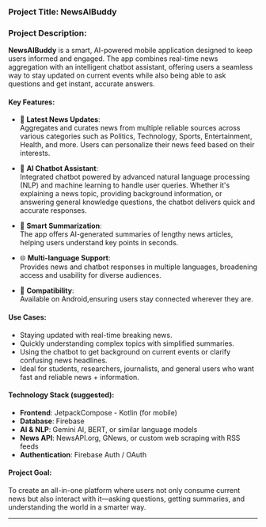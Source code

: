 ### **Project Title: NewsAIBuddy**

### **Project Description:**

**NewsAIBuddy** is a smart, AI-powered mobile application designed to keep users informed and engaged. The app combines real-time news aggregation with an intelligent chatbot assistant, offering users a seamless way to stay updated on current events while also being able to ask questions and get instant, accurate answers.

#### **Key Features:**

- 📰 **Latest News Updates**:  
  Aggregates and curates news from multiple reliable sources across various categories such as Politics, Technology, Sports, Entertainment, Health, and more. Users can personalize their news feed based on their interests.

- 💬 **AI Chatbot Assistant**:  
  Integrated chatbot powered by advanced natural language processing (NLP) and machine learning to handle user queries. Whether it's explaining a news topic, providing background information, or answering general knowledge questions, the chatbot delivers quick and accurate responses.

- 🧠 **Smart Summarization**:  
  The app offers AI-generated summaries of lengthy news articles, helping users understand key points in seconds.

- 🌐 **Multi-language Support**:  
  Provides news and chatbot responses in multiple languages, broadening access and usability for diverse audiences.

- 📱 **Compatibility**:  
  Available on Android,ensuring users stay connected wherever they are.

#### **Use Cases:**

- Staying updated with real-time breaking news.
- Quickly understanding complex topics with simplified summaries.
- Using the chatbot to get background on current events or clarify confusing news headlines.
- Ideal for students, researchers, journalists, and general users who want fast and reliable news + information.

#### **Technology Stack (suggested):**

- **Frontend**: JetpackCompose - Kotlin (for mobile)
- **Database**: Firebase
- **AI & NLP**: Gemini AI, BERT, or similar language models
- **News API**: NewsAPI.org, GNews, or custom web scraping with RSS feeds
- **Authentication**: Firebase Auth / OAuth

#### **Project Goal:**

To create an all-in-one platform where users not only consume current news but also interact with it—asking questions, getting summaries, and understanding the world in a smarter way.

---
